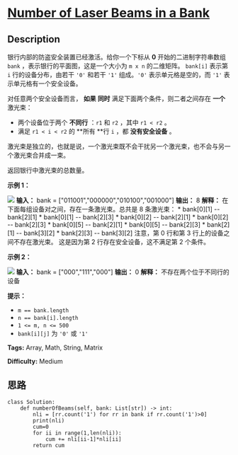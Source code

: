 # [Number of Laser Beams in a Bank][title]

## Description

银行内部的防盗安全装置已经激活。给你一个下标从 **0** 开始的二进制字符串数组 `bank` ，表示银行的平面图，这是一个大小为 `m x n`
的二维矩阵。 `bank[i]` 表示第 `i` 行的设备分布，由若干 `'0'` 和若干 `'1'` 组成。`'0'` 表示单元格是空的，而 `'1'`
表示单元格有一个安全设备。

对任意两个安全设备而言， **如果** **同时** 满足下面两个条件，则二者之间存在 **一个** 激光束：

  * 两个设备位于两个 **不同行** ：`r1` 和 `r2` ，其中 `r1 < r2` 。
  * 满足 `r1 < i < r2` 的 **所有  **行 `i` ，都  **没有安全设备** 。

激光束是独立的，也就是说，一个激光束既不会干扰另一个激光束，也不会与另一个激光束合并成一束。

返回银行中激光束的总数量。



**示例 1：**

![](https://assets.leetcode.com/uploads/2021/12/24/laser1.jpg)
            **输入：** bank = ["011001","000000","010100","001000"]    **输出：** 8    **解释：** 在下面每组设备对之间，存在一条激光束。总共是 8 条激光束：     * bank[0][1] -- bank[2][1]     * bank[0][1] -- bank[2][3]     * bank[0][2] -- bank[2][1]     * bank[0][2] -- bank[2][3]     * bank[0][5] -- bank[2][1]     * bank[0][5] -- bank[2][3]     * bank[2][1] -- bank[3][2]     * bank[2][3] -- bank[3][2]    注意，第 0 行和第 3 行上的设备之间不存在激光束。    这是因为第 2 行存在安全设备，这不满足第 2 个条件。    

**示例 2：**

![](https://assets.leetcode.com/uploads/2021/12/24/laser2.jpg)
            **输入：** bank = ["000","111","000"]    **输出：** 0    **解释：** 不存在两个位于不同行的设备    



**提示：**

  * `m == bank.length`
  * `n == bank[i].length`
  * `1 <= m, n <= 500`
  * `bank[i][j]` 为 `'0'` 或 `'1'`


**Tags:** Array, Math, String, Matrix

**Difficulty:** Medium

## 思路

``` python3
class Solution:
    def numberOfBeams(self, bank: List[str]) -> int:
        nli = [rr.count('1') for rr in bank if rr.count('1')>0]
        print(nli)
        cum=0
        for ii in range(1,len(nli)):
            cum += nli[ii-1]*nli[ii]
        return cum
```

[title]: https://leetcode-cn.com/problems/number-of-laser-beams-in-a-bank
